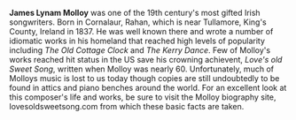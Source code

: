 
**James Lynam Molloy** was one of the 19th century's most gifted Irish songwriters. Born in Cornalaur, Rahan, which is near Tullamore, King's County, Ireland in 1837. He was well known there and wrote a number of idiomatic works in his homeland that reached high levels of popularity including *The Old Cottage Clock* and *The Kerry Dance*. Few of Molloy's works reached hit status in the US save his crowning achievent, *Love's old Sweet Song*, written when Molloy was nearly 60. Unfortunately, much of Molloys music is lost to us today though copies are still undoubtedly to be found in attics and piano benches around the world. For an excellent look at this composer's life and works, be sure to visit the Molloy biography site, lovesoldsweetsong.com from which these basic facts are taken.